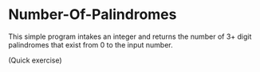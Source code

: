 # Number-Of-Palindromes

This simple program intakes an integer and returns the number of 3+ digit palindromes that exist from 0 to the input number.

(Quick exercise)
